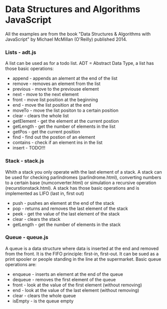 Data Structures and Algorithms JavaScript
===

All the examples are from the book "Data Structures &  Algorithms with JavaScript" by Michael McMillan (O'Reilly) published 2014. 

### Lists - adt.js
A list can be used as for a todo list.
ADT = Abstract Data Type, a list has those basic operations:
 - append - appends an alement at the end of the list
 - remove - removes an element from the list
 - previous - move to the previouse element
 - next - move to the next element
 - front - move list position at the beginning
 - end - move the list position at the end
 - moveTo - move the list positon to a certain position
 - clear - clears the whole list
 - getElement - get the element at the current postion
 - getLength - get the number of elements in the list
 - getPos - get the current position
 - find - find out the postion of an element
 - contains - check if an element ins in the list
 - insert - TODO!!!

### Stack - stack.js
Whith a stack you only operate with the last element of a stack. A stack can be used for checking parlindromes (parlindrome.html), converting numbers to a certain base (numconverter.html) or simulation a recursive operation (recurstionstack.html). A stack has those basic operations and is implemented as LIFO (last in, first out)
- push - pushes an element at the end of the stack
- pop - returns and removes the last element of the stack
- peek - get the value of the last element of the stack
- clear - clears the stack
- getLength - get the number of elements in the stack

### Queue - queue.js
A queue is a data structure where data is inserted at the end and removed from the front. It is the FIFO principle: first-in, first-out. It can be sued as a print spooler or people standing in the line at the supermarket. Basic queue operations are:
- enqueue - inserts an element at the end of the queue
- dequeue - removes the first element of the queue
- front - look at the value of the first element (without removing)
- end - look at the value of the last element (without removing)
- clear - clears the whole queue
- isEmpty - is the queue empty


